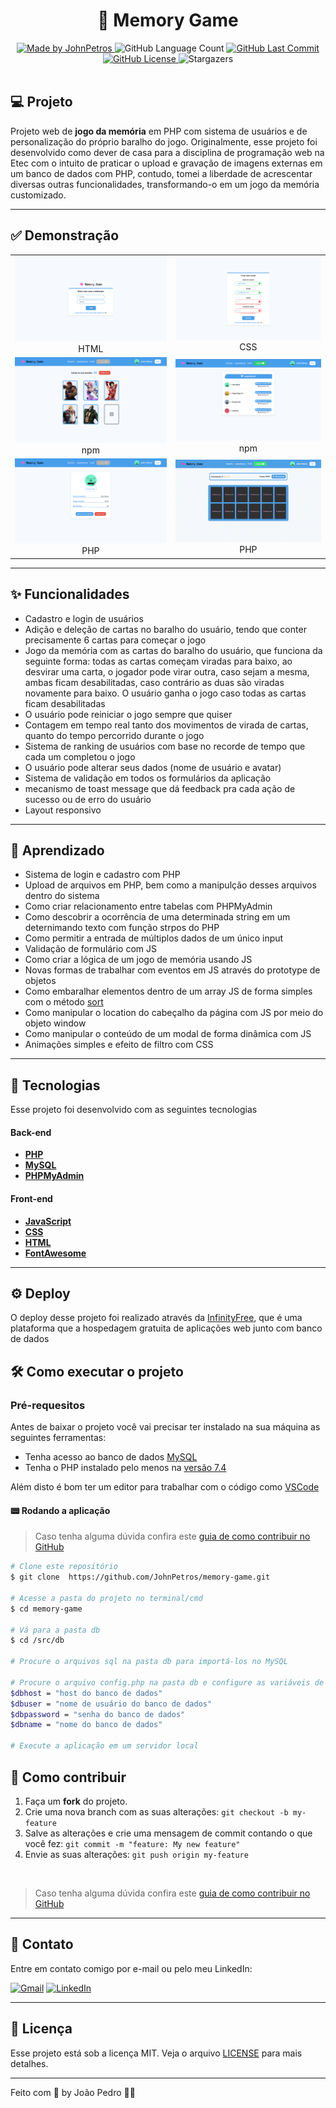 <h1 align="center">
   🧠 Memory Game
</h1>

<div align="center">
   <a href="https://github.com/JohnPetros">
      <img alt="Made by JohnPetros" src="https://img.shields.io/badge/made%20by-JohnPetros-yellow">
   </a>
   <img alt="GitHub Language Count" src="https://img.shields.io/github/languages/count/JohnPetros/memory-game">
   <a href="https://github.com/JohnPetros/memory-game/commits/main">
      <img alt="GitHub Last Commit" src="https://img.shields.io/github/last-commit/JohnPetros/memory-game">
   </a>
  </a>
   </a>
   <a href="https://github.com/JohnPetros/memory-game/blob/main/LICENSE.md">
      <img alt="GitHub License" src="https://img.shields.io/github/license/JohnPetros/memory-game">
   </a>
    <img alt="Stargazers" src="https://img.shields.io/github/stars/JohnPetros/memory-game?style=social">
</div>

<br>

## 💻 Projeto

Projeto web de **jogo da memória** em PHP com sistema de usuários e de personalização do próprio baralho do jogo. Originalmente, esse projeto foi desenvolvido como dever de casa para a disciplina de programação web na Etec com o intuito de praticar o upload e gravação de imagens externas em um banco de dados com PHP, contudo, tomei a liberdade de acrescentar diversas outras funcionalidades, transformando-o em um jogo da memória customizado.

---

## ✅ Demonstração
<table>
  <tr>
    <td align="center" width="1500">
    <img alt="Tela de Login" src=".github/login.png" />
      <span>HTML</span>
    </td>
    <td align="center" width="1500">
        <img alt="Tela de Cadastro" src=".github/register.png" />
      <span>CSS</span>
    </td>
  </tr>
  <tr>
    <td align="center" width="1500">
      <img alt="Tela de configuração de baralho" src=".github/deck.png" />
      <span>npm</span>
    </td>
    <td align="center" width="1500">
      <img alt="Tela de ranking de usuários" src=".github/leaderboard.png" />
      <span>npm</span>
    </td>
  </tr>
  <tr>
    <td align="center" width="1500">
      <img alt="Tela de perfil de usuário" src=".github/profile.png" />
      <span>PHP</span>
    </td>
    <td align="center" width="1500">
      <img alt="Jogo da memória funcionando" src=".github/memory-game.gif" />
      <span>PHP</span>
    </td>
  </tr>
</table>

---

## ✨ Funcionalidades

- Cadastro e login de usuários
- Adição e deleção de cartas no baralho do usuário, tendo que conter precisamente 6 cartas para começar o jogo
- Jogo da memória com as cartas do baralho do usuário, que funciona da seguinte forma: todas as cartas começam viradas para baixo, ao desvirar uma carta, o jogador pode virar outra, caso sejam a mesma, ambas ficam desabilitadas, caso contrário as duas são viradas novamente para baixo. O usuário ganha o jogo caso todas as cartas ficam desabilitadas 
- O usuário pode reiniciar o jogo sempre que quiser
- Contagem em tempo real tanto dos movimentos de virada de cartas, quanto do tempo percorrido durante o jogo
- Sistema de ranking de usuários com base no recorde de tempo que cada um completou o jogo
- O usuário pode alterar seus dados (nome de usuário e avatar)
- Sistema de validação em todos os formulários da aplicação
- mecanismo de toast message que dá feedback pra cada ação de sucesso ou de erro do usuário
- Layout responsivo

---

## 📖 Aprendizado

- Sistema de login e cadastro com PHP
- Upload de arquivos em PHP, bem como a manipulção desses arquivos dentro do sistema
- Como criar relacionamento entre tabelas com PHPMyAdmin
- Como descobrir a ocorrência de uma determinada string em um deternimando texto com função strpos do PHP
- Como permitir a entrada de múltiplos dados de um único input 
- Validação de formulário com JS
- Como criar a lógica de um jogo de memória usando JS
- Novas formas de trabalhar com eventos em JS através do prototype de objetos
- Como embaralhar elementos dentro de um array JS de forma simples com o método [sort](https://developer.mozilla.org/pt-BR/docs/Web/JavaScript/Reference/Global_Objects/Array/sort)
- Como manipular o location do cabeçalho da página com JS por meio do objeto window
- Como manipular o conteúdo de um modal de forma dinâmica com JS
- Animações simples e efeito de filtro com CSS

---

## 🚀 Tecnologias

Esse projeto foi desenvolvido com as seguintes tecnologias

#### **Back-end**

- **[PHP](https://www.php.net/)**
- **[MySQL](https://www.mysql.com)**
- **[PHPMyAdmin](https://www.phpmyadmin.net/docs/)**

#### **Front-end**

- **[JavaScript](https://developer.mozilla.org/pt-BR/docs/Web/JavaScript)**
- **[CSS](https://developer.mozilla.org/pt-BR/docs/Web/CSS)**
- **[HTML](https://developer.mozilla.org/pt-BR/docs/Web/HTML)**
- **[FontAwesome](https://fontawesome.com/)**

---

## ⚙️ Deploy

O deploy desse projeto foi realizado através da [InfinityFree](https://www.infinityfree.net/), que é uma plataforma que a hospedagem gratuita de aplicações web junto com banco de dados

## 🛠️ Como executar o projeto

### Pré-requesitos

Antes de baixar o projeto você vai precisar ter instalado na sua máquina as seguintes ferramentas:

- Tenha acesso ao banco de dados [MySQL](https://www.mysql.com/downloads/)
- Tenha o PHP instalado pelo menos na [versão 7.4](https://prototype.php.net/versions/7.4/install/)

Além disto é bom ter um editor para trabalhar com o código como [VSCode](https://code.visualstudio.com/)

#### 📟 Rodando a aplicação
   > Caso tenha alguma dúvida confira este [guia de como contribuir no GitHub](./CONTRIBUTING.md)

```bash
# Clone este repositório
$ git clone  https://github.com/JohnPetros/memory-game.git

# Acesse a pasta do projeto no terminal/cmd
$ cd memory-game

# Vá para a pasta db
$ cd /src/db

# Procure o arquivos sql na pasta db para importá-los no MySQL

# Procure o arquivo config.php na pasta db e configure as variáveis de conexão do bando de dados
$dbhost = "host do banco de dados"
$dbuser = "nome de usuário do banco de dados"
$dbpassword = "senha do banco de dados"
$dbname = "nome do banco de dados"

# Execute a aplicação em um servidor local
```

## 💪 Como contribuir

1. Faça um **fork** do projeto.
2. Crie uma nova branch com as suas alterações: `git checkout -b my-feature`
3. Salve as alterações e crie uma mensagem de commit contando o que você fez: `git commit -m "feature: My new feature"`
4. Envie as suas alterações: `git push origin my-feature`
<br>

   > Caso tenha alguma dúvida confira este [guia de como contribuir no GitHub](./CONTRIBUTING.md)

---

## 📩 Contato

Entre em contato comigo por e-mail ou pelo meu LinkedIn:

<a href="mailto:joaopcarvalho.cds@gmail.com"><img src="https://img.shields.io/badge/Gmail-D14836?style=for-the-badge&logo=gmail&logoColor=white" alt="Gmail"/></a>
<a href="https://www.linkedin.com/in/jo%C3%A3o-pedro-carvalho-dos-santos-42a0ab222/"><img src="https://img.shields.io/badge/linkedin%20-%230077B5.svg?&style=for-the-badge&logo=linkedin&logoColor=white" alt="LinkedIn"/></a>

---

## :memo: Licença

Esse projeto está sob a licença MIT. Veja o arquivo [LICENSE](LICENSE) para mais detalhes.

---

Feito com 💜 by João Pedro 👋🏻
